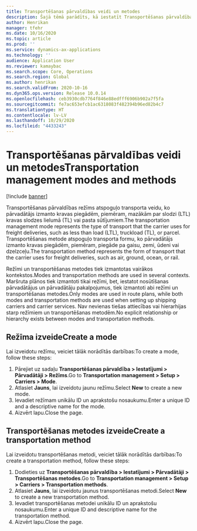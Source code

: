 ```yaml
---
title: Transportēšanas pārvaldības veidi un metodes
description: Šajā tēmā parādīts, kā iestatīt Transportēšanas pārvaldības režīmus un metodes.
author: Henrikan
manager: tfehr
ms.date: 10/16/2020
ms.topic: article
ms.prod: ''
ms.service: dynamics-ax-applications
ms.technology: ''
audience: Application User
ms.reviewer: kamaybac
ms.search.scope: Core, Operations
ms.search.region: Global
ms.author: henrikan
ms.search.validFrom: 2020-10-16
ms.dyn365.ops.version: Release 10.0.14
ms.openlocfilehash: ceb3930cdb7764f846e88edfff6906b902a7f5fa
ms.sourcegitcommit: fe7ac653efcb1ac6318083f482394b96ed82b4c7
ms.translationtype: HT
ms.contentlocale: lv-LV
ms.lasthandoff: 10/29/2020
ms.locfileid: "4433243"
---
```

# <a name="transportation-management-modes-and-methods"></a><span data-ttu-id="ee42b-103">Transportēšanas pārvaldības veidi un metodes</span><span class="sxs-lookup"><span data-stu-id="ee42b-103">Transportation management modes and methods</span></span>

[!include [banner](../includes/banner.md)]

<span data-ttu-id="ee42b-104">Transportēšanas pārvaldības režīms atspoguļo transporta veidu, ko pārvadātājs izmanto kravas piegādēm, piemēram, mazākām par slodzi (LTL) kravas slodzes lielumā (TL) vai pasta sūtījumiem.</span><span class="sxs-lookup"><span data-stu-id="ee42b-104">The transportation management  mode represents the type of transport that the carrier uses for freight deliveries, such as less than load (LTL), truckload (TL), or parcel.</span></span> <span data-ttu-id="ee42b-105">Transportēšanas metode atspoguļo transporta formu, ko pārvadātājs izmanto kravas piegādēm, piemēram, piegāde pa gaisu, zemi, ūdeni vai dzelzceļu.</span><span class="sxs-lookup"><span data-stu-id="ee42b-105">The transportation method represents the form of transport that the carrier uses for freight deliveries, such as air, ground, ocean, or rail.</span></span>

<span data-ttu-id="ee42b-106">Režīmi un transportēšanas metodes tiek izmantotas vairākos kontekstos.</span><span class="sxs-lookup"><span data-stu-id="ee42b-106">Modes and transportation methods are used in several contexts.</span></span> <span data-ttu-id="ee42b-107">Maršruta plānos tiek izmantoti tikai režīmi, bet, iestatot nosūtīšanas pārvadātājus un pārvadātāju pakalpojumus, tiek izmantoti abi režīmi un transportēšanas metodes.</span><span class="sxs-lookup"><span data-stu-id="ee42b-107">Only modes are used in route plans, while both modes and transportation methods are used when setting up shipping carriers and carrier services.</span></span> <span data-ttu-id="ee42b-108">Nav nevienas tiešas attiecības vai hierarhijas starp režīmiem un transportēšanas metodēm.</span><span class="sxs-lookup"><span data-stu-id="ee42b-108">No explicit relationship or hierarchy exists between modes and transportation methods.</span></span>

## <a name="create-a-mode"></a><span data-ttu-id="ee42b-109">Režīma izveide</span><span class="sxs-lookup"><span data-stu-id="ee42b-109">Create a mode</span></span>

<span data-ttu-id="ee42b-110">Lai izveidotu režīmu, veiciet tālāk norādītās darbības:</span><span class="sxs-lookup"><span data-stu-id="ee42b-110">To create a mode, follow these steps:</span></span>

1. <span data-ttu-id="ee42b-111">Pārejiet uz sadaļu **Transportēšanas pārvaldība \> Iestatījumi \> Pārvadātāji \> Režīms**.</span><span class="sxs-lookup"><span data-stu-id="ee42b-111">Go to **Transportation management \> Setup \> Carriers \> Mode**.</span></span>
1. <span data-ttu-id="ee42b-112">Atlasiet **Jauns**, lai izveidotu jaunu režīmu.</span><span class="sxs-lookup"><span data-stu-id="ee42b-112">Select **New** to create a new mode.</span></span>
1. <span data-ttu-id="ee42b-113">Ievadiet režīmam unikālu ID un aprakstošu nosaukumu.</span><span class="sxs-lookup"><span data-stu-id="ee42b-113">Enter a unique ID and a descriptive name for the mode.</span></span>
1. <span data-ttu-id="ee42b-114">Aizvērt lapu.</span><span class="sxs-lookup"><span data-stu-id="ee42b-114">Close the page.</span></span>

## <a name="create-a-transportation-method"></a><span data-ttu-id="ee42b-115">Transportēšanas metodes izveide</span><span class="sxs-lookup"><span data-stu-id="ee42b-115">Create a transportation method</span></span>

<span data-ttu-id="ee42b-116">Lai izveidotu transportēšanas metodi, veiciet tālāk norādītās darbības:</span><span class="sxs-lookup"><span data-stu-id="ee42b-116">To create a transportation method, follow these steps:</span></span>

1. <span data-ttu-id="ee42b-117">Dodieties uz **Transportēšanas pārvaldība \> Iestatījumi \> Pārvadātāji \> Transportēšanas metodes**.</span><span class="sxs-lookup"><span data-stu-id="ee42b-117">Go to **Transportation management \> Setup \> Carriers \> Transportation methods**.</span></span>
1. <span data-ttu-id="ee42b-118">Atlasiet **Jauns**, lai izveidotu jaunus transportēšanas metodi.</span><span class="sxs-lookup"><span data-stu-id="ee42b-118">Select **New** to create a new transportation method.</span></span>
1. <span data-ttu-id="ee42b-119">Ievadiet transportēšanas metodei unikālu ID un aprakstošu nosaukumu.</span><span class="sxs-lookup"><span data-stu-id="ee42b-119">Enter a unique ID and descriptive name for the transportation method.</span></span>
1. <span data-ttu-id="ee42b-120">Aizvērt lapu.</span><span class="sxs-lookup"><span data-stu-id="ee42b-120">Close the page.</span></span>
